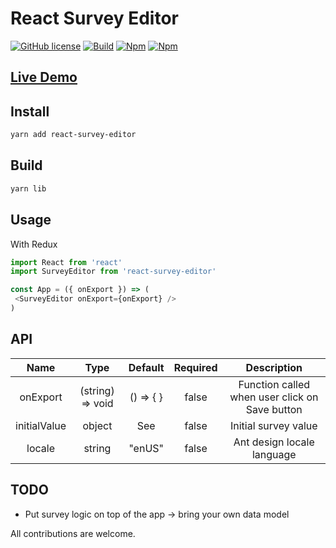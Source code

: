 # React Survey Editor

[![GitHub license](https://img.shields.io/badge/license-MIT-blue.svg)](https://github.com/exced/react-survey-editor/blob/master/LICENSE)
[![Build](https://travis-ci.org/exced/react-survey-editor.svg?branch=master)](https://travis-ci.org/exced/react-survey-editor)
[![Npm](https://img.shields.io/npm/v/react-survey-editor.svg?style=flat)](https://www.npmjs.com/package/react-survey-editor)
[![Npm](https://img.shields.io/coveralls/exced/react-survey-editor/master.svg?style=flat)](https://coveralls.io/github/exced/react-survey-editor)

## [Live Demo](https://exced.github.io/react-survey-editor)

## Install

```bash
yarn add react-survey-editor
```

## Build
```bash
yarn lib
```

## Usage
With Redux

```javascript
import React from 'react'
import SurveyEditor from 'react-survey-editor'

const App = ({ onExport }) => (
 <SurveyEditor onExport={onExport} />
)
```

## API

|    Name     |       Type       |       Default       | Required | Description |
| :----------:| :-------------:  | :-----------------: | :----------:| :------------:|
| onExport    | (string) => void | () => { }           | false |Function called when user click on Save button
| initialValue| object           | See | false | Initial survey value  |
| locale | string  | "enUS" | false | Ant design locale language |

## TODO

- Put survey logic on top of the app -> bring your own data model

All contributions are welcome.
